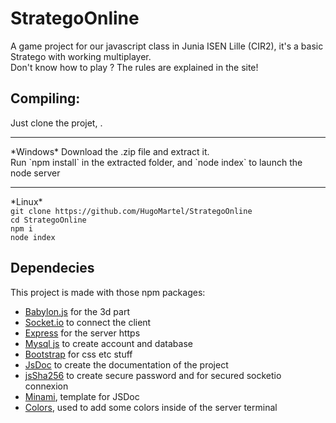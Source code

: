 # StrategoOnline
A game project for our javascript class in Junia ISEN Lille (CIR2), it's a basic Stratego with working multiplayer.
<br/>
Don't know how to play ? The rules are explained in the site!

## Compiling:
Just clone the projet, . 
<hr/>
*Windows*
Download the .zip file and extract it.<br/>
Run `npm install` in the extracted folder, and `node index` to launch the node server
<hr/>
*Linux*
<code>
git clone https://github.com/HugoMartel/StrategoOnline
cd StrategoOnline
npm i
node index
</code>

## Dependecies
This project is made with those npm packages:
* [Babylon.js](https://github.com/BabylonJS/Babylon.js "Babylon's github") for the 3d part
* [Socket.io](https://github.com/socketio/socket.io "socket.io github") to connect the client 
* [Express](https://github.com/expressjs/express "Express github") for the server https
* [Mysql js](https://github.com/mysqljs/mysql "my sql js github page") to create account and database
* [Bootstrap](https://github.com/twbs/bootstrap "Bootstrap github") for css etc stuff
* [JsDoc](https://github.com/jsdoc/jsdoc "Jsodc github") to create the documentation of the project
* [jsSha256](https://github.com/emn178/js-sha256 "js Sha 256 github") to create secure password and for secured socketio connexion
* [Minami](https://github.com/nijikokun/minami "Minami Github"), template for JSDoc
* [Colors](https://github.com/Marak/colors.js "Colors Github"), used to add some colors inside of the server terminal
 
